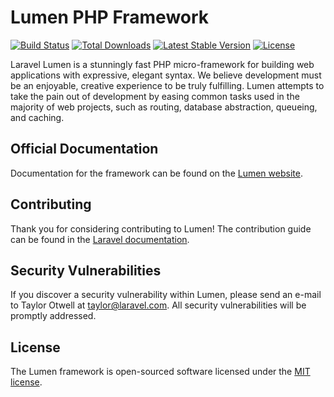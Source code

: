 # Lumen PHP Framework

[![Build Status](https://travis-ci.org/laravel/lumen-framework.svg)](https://travis-ci.org/laravel/lumen-framework)
[![Total Downloads](https://poser.pugx.org/laravel/lumen-framework/d/total.svg)](https://packagist.org/packages/laravel/lumen-framework)
[![Latest Stable Version](https://poser.pugx.org/laravel/lumen-framework/v/stable.svg)](https://packagist.org/packages/laravel/lumen-framework)
[![License](https://poser.pugx.org/laravel/lumen-framework/license.svg)](https://packagist.org/packages/laravel/lumen-framework)

Laravel Lumen is a stunningly fast PHP micro-framework for building web applications with expressive, elegant syntax. We believe development must be an enjoyable, creative experience to be truly fulfilling. Lumen attempts to take the pain out of development by easing common tasks used in the majority of web projects, such as routing, database abstraction, queueing, and caching.

## Official Documentation

Documentation for the framework can be found on the [Lumen website](https://lumen.laravel.com/docs).

## Contributing

Thank you for considering contributing to Lumen! The contribution guide can be found in the [Laravel documentation](https://laravel.com/docs/contributions).

## Security Vulnerabilities

If you discover a security vulnerability within Lumen, please send an e-mail to Taylor Otwell at taylor@laravel.com. All security vulnerabilities will be promptly addressed.

## License

The Lumen framework is open-sourced software licensed under the [MIT license](https://opensource.org/licenses/MIT).










